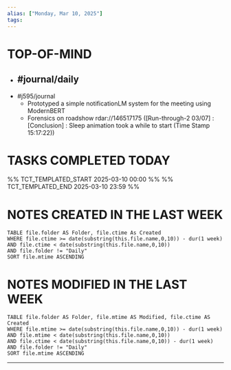 ```yaml
---
alias: ["Monday, Mar 10, 2025"]
tags: 
---
```

# TOP-OF-MIND
- #journal/daily 
	- 
- #j595/journal 
	- Prototyped a simple notificationLM system for the meeting using ModernBERT
	- Forensics on roadshow rdar://146517175 ([Run-through-2 03/07] :[Conclusion] : Sleep animation took a while to start (Time Stamp 15:17:22))

# TASKS COMPLETED TODAY
%% TCT_TEMPLATED_START 2025-03-10 00:00 %%
%% TCT_TEMPLATED_END 2025-03-10 23:59 %%



# NOTES CREATED IN THE LAST WEEK
``` dataview
TABLE file.folder AS Folder, file.ctime As Created
WHERE file.ctime >= date(substring(this.file.name,0,10)) - dur(1 week) 
AND file.ctime < date(substring(this.file.name,0,10)) 
AND file.folder != "Daily"
SORT file.mtime ASCENDING
```

# NOTES MODIFIED IN THE LAST WEEK
``` dataview
TABLE file.folder AS Folder, file.mtime AS Modified, file.ctime AS Created
WHERE file.mtime >= date(substring(this.file.name,0,10)) - dur(1 week)
AND file.mtime < date(substring(this.file.name,0,10))
AND file.ctime < date(substring(this.file.name,0,10)) - dur(1 week)
AND file.folder != "Daily"
SORT file.mtime ASCENDING
```
---
